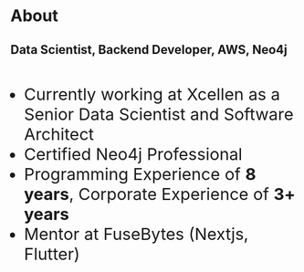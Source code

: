 

# About

## Data Scientist, Backend Developer, AWS, Neo4j 
<br/>

- Currently working at Xcellen as a Senior Data Scientist and Software Architect
- Certified Neo4j Professional
- Programming Experience of **8 years**, Corporate Experience of **3+ years** 
- Mentor at FuseBytes (Nextjs, Flutter)

<br>
<!-- <v-click>
 
<!-- ### Engineering is a craft, not a degree. I have done Bsc IT from D.G. Ruparel College -->

<!-- </v-click> -->

<style>

li {
    font-size: 1.8rem;
}

</style>